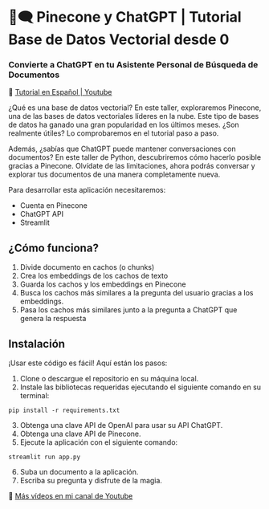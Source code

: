 
# 🧮🗨️  Pinecone y ChatGPT | Tutorial Base de Datos Vectorial desde 0
### Convierte a ChatGPT en tu Asistente Personal de Búsqueda de Documentos

🚀 [Tutorial en Español | Youtube](https://youtu.be/adq0BFxQ4C0)

¿Qué es una base de datos vectorial? En este taller, exploraremos Pinecone, una de las bases de datos vectoriales líderes en la nube. Este tipo de bases de datos ha ganado una gran popularidad en los últimos meses. ¿Son realmente útiles? Lo comprobaremos en el tutorial paso a paso.

Además, ¿sabías que ChatGPT puede mantener conversaciones con documentos? En este taller de Python, descubriremos cómo hacerlo posible gracias a Pinecone. Olvídate de las limitaciones, ahora podrás conversar y explorar tus documentos de una manera completamente nueva.


Para desarrollar esta aplicación necesitaremos:
* Cuenta en Pinecone
* ChatGPT API
* Streamlit


## ¿Cómo funciona?
1. Divide documento en cachos (o chunks)
2. Crea los embeddings de los cachos de texto
3. Guarda los cachos y los embeddings en Pinecone
4. Busca los cachos más similares a la pregunta del usuario gracias a los embeddings.
5. Pasa los cachos más similares junto a la pregunta a ChatGPT que genera la respuesta


## Instalación
¡Usar este código es fácil! Aquí están los pasos:
1. Clone o descargue el repositorio en su máquina local.
2. Instale las bibliotecas requeridas ejecutando el siguiente comando en su terminal:
```console
pip install -r requirements.txt
```
3. Obtenga una clave API de OpenAI para usar su API ChatGPT.
4. Obtenga una clave API de Pinecone.
5. Ejecute la aplicación con el siguiente comando:
```console
streamlit run app.py
```
6. Suba un documento a la aplicación.
7. Escriba su pregunta y disfrute de la magia.


 🎥 [Más vídeos en mi canal de Youtube](https://www.youtube.com/@NechuBM)